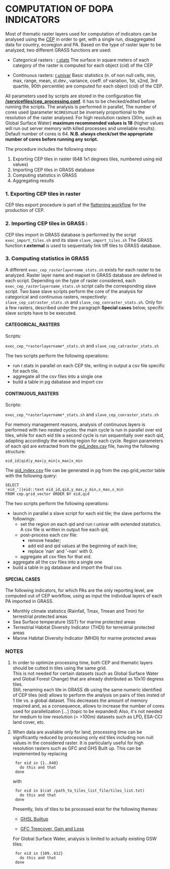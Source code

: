 # COMPUTATION OF DOPA INDICATORS

Most of thematic raster layers used for computation of indicators can be analysed using the [CEP](https://andreamandrici.github.io/dopa_workflow/flattening/) in order to get, with a single run, disaggregated data for country, ecoregion and PA.
Based on the type of raster layer to be analyzed, two different GRASS functions are used:
+ Categorical rasters : [r.stats](https://grass.osgeo.org/grass82/manuals/r.stats.html)
	The surface in square meters of each category of the raster is computed for each object (cid) of the CEP	

+ Continuous rasters: [r.univar](https://grass.osgeo.org/grass82/manuals/r.univar.html)
		Basic statistics (n. of non null cells, min, max, range, mean, st.dev., variance, coeff. of variation, 1st, s2nd,  3rd quartile, 90th percentile) are computed for each object (cid) of the CEP.

All parameters used by scripts are stored in the configuration file **[/servicefiles/cep\_processing.conf](/servicefiles/cep\_processing.conf)**. It has to be checked/edited before running the scripts.
The analysis is performed in parallel, The number of cores used (parameter `NCORES`must be inversely proportional to the resolution of the raster analysed.  For high resolution rasters (30m, such as Global Surface Water) **maximum recommended values is 18**  (higher values will run out server memory with killed processes and unreliable results). Default number of cores is 64. 
**N.B. always check/set the appropriate number of cores before running any script.**


The procedure includes the following steps:

1. Exporting CEP tiles in raster (648 1x1 degrees tiles, numbered using eid values)
2. Importing CEP tiles in GRASS database
3. Computing statistics in GRASS
4. Aggregating results

### 1. Exporting CEP tiles in raster
CEP tiles export procedure is part of the [flattening workflow](https://andreamandrici.github.io/dopa_workflow/flattening/) for the production of CEP.

### 2. Importing CEP tiles in GRASS :
CEP tiles import in GRASS database is performed by the script `exec_import_tiles.sh` and its slave `slave_import_tiles.sh`
The GRASS function **r.external** is used to sequentially link tiff tiles to GRASS database.

### 3. Computing statistics in GRASS
A different `exec_cep_`*`rasterlayername`*`_stats.sh` exists for each raster to be analyzed. Raster layer name and mapset in GRASS database are defined in each script.
Depending on the type of raster considered, each `exec_cep_`*`rasterlayername`*`_stats.sh` script calls the corresponding slave script.
Two base slave scripts perform the core of the analysis for categorical and continuous rasters, respectively:  `slave_cep_catraster_stats.sh` and `slave_cep_conraster_stats.sh`. 
Only for a few rasters, described under the paragraph **Special cases** below, specific slave scripts have to be executed.


#### CATEGORICAL_RASTERS  
Scripts:

`exec_cep_*rasterlayername*_stats.sh` and `slave_cep_catraster_stats.sh`

The two scripts perform the following operations:
+ run r.stats in parallel on each CEP tile, writing in output a csv file specific fot each tile.
+ aggregate all the csv files into a single one
+ build a table in pg dabatase and import csv


#### CONTINUOUS_RASTERS  

Scripts:

`exec_cep_*rasterlayername*_stats.sh` and `slave_cep_conraster_stats.sh`

For memory management reasons, analysis of continuous layers is performed with two nested cycles: the main cycle is run in parallel over eid tiles, while for each eid tile a second cycle is run sequentially over each qid, adapting accordingly the working region for each cycle.
Region parameters of each qid are extracted from the [qid_index.csv](../servicefiles/qid_index.csv) file, having the following structure:
    
	eid_id|qid|y_max|y_min|x_max|x_min

The [qid_index.csv](../servicefiles/qid_index.csv) file can be generated in pg from the cep.grid_vector table with the following query:

    SELECT 
    'eid_'||eid::text eid_id,qid,y_max,y_min,x_max,x_min
    FROM cep.grid_vector ORDER BY eid,qid

The two scripts perform the following operations:
+ launch in parallel a slave script for each eid tile; the slave performs the followings:
	+ set the region on each qid and run r.univar with extended statistics. A csv file is written in output foe each qid;
	+ post-process each csv file:
		- remove header;
		- add eid and qid values at the beginning of each line;
		- replace 'nan' and '-nan' with 0.
	+ aggregate all csv files  for that eid.
+ aggregate all the csv files into a single one
+ build a table in pg database and import the final csv.

#### SPECIAL CASES
The following indicators, for which PAs are the only reporting level, are computed out of CEP workflow, using as input the individual layers of each PA imported in GRASS.  

- Monthly climate statistics (Rainfall, Tmax, Tmean and Tmin) for terrestrial protected areas
- Sea Surface temperature (SST)  for marine protected areas
- Terrestrial Habitat Diversity Indicator (THDI) for terrestrial protected areas
- Marine Habitat Diversity Indicator (MHDI)  for marine protected areas

### NOTES
1. In order to optimize processing time, both CEP and thematic layers should be cutted in tiles using the same grid.  
This is not needed for certain datasets (such as Global Surface Water and Global Forest Change) that are already distributed as 10x10 degress tiles.  
Still, renaming each tile in GRASS db using the same numeric identified of CEP tiles (eid) allows to perform the analysis on pairs of tiles insted of 1 tile vs. a global dataset. This decreases the amount of memory required and, as a consequence, allows to increase the number of cores used for parallelization [...] (topic to be expanded)
Also, it's not needed for medium to low resolution (= >100m) datasets such as LPD, ESA-CCI land cover, etc.

2. When data are available only for land, processing time can be significantly reduced by processing only eid tiles including non null values in the considered raster. It is particularly useful for high resolution rasters such as GFC and GHS Built up.
This can be implemented by replacing

		for eid in {1..648} 
		  do this and that
		done

	with 

		for eid in $(cat /path_to_tiles_list_file/tiles_list.txt)
		  do this and that
		done

	Presently, lists of tiles to be processed exist for the following themes:

	+ [GHSL Builtup](./builtup_tiles_selected.txt)

	+ [GFC Treecover, Gain and Loss](./treecover_tiles_selected.txt)

	For Global Surface Water, analysis is limited to actually existing GSW tiles:

		for eid in {109..612} 
		  do this and that
		done
